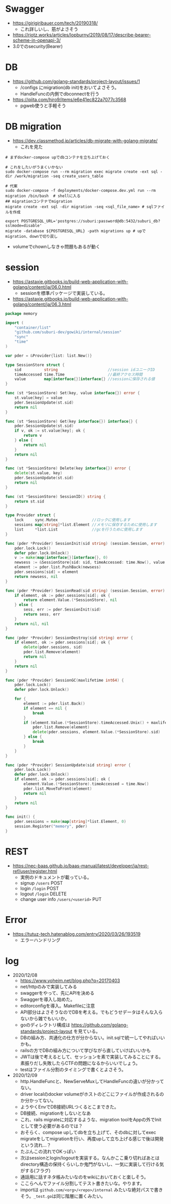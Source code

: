 # Swagger
- https://girigiribauer.com/tech/20190318/
  - これ詳しいし、筋がよさそう
- https://riotz.works/articles/lopburny/2019/08/17/describe-bearer-scheme-in-openapi-3/
-  3.0でのsecurity(Bearer)


# DB
- https://github.com/golang-standards/project-layout/issues/1
  - /configs にmigration(db init)をおいてよさそう。
  - HandleFuncの内側でdbconnectを行う
- https://qiita.com/hiro9/items/e6e41ec822a7077c3568
  - pgweb使うと手軽そう

# DB migration
- https://dev.classmethod.jp/articles/db-migrate-with-golang-migrate/
  - これを見た
```shell
# まずdocker-compose upでdbコンテナを立ち上げておく

# これをしたいがうまくいかない
sudo docker-compose run --rm migration exec migrate create -ext sql -dir /work/migration -seq create_users_table

# 代案
sudo docker-compose -f deployments/docker-compose.dev.yml run --rm migration /bin/bash  # shellに入る
## migrationコンテナでmigration
migrate create -ext sql -dir migration -seq <sql_file_name> # sqlファイルを作成

export POSTGRESQL_URL='postgres://suburi:password@db:5432/suburi_db?sslmode=disable'
migrate -database ${POSTGRESQL_URL} -path migrations up # upでmigration、downで切り戻し
```
- volumeでchownしなきゃ問題もあるが動く

# session
- https://astaxie.gitbooks.io/build-web-application-with-golang/content/ja/06.0.html
  - sessionを標準パッケージで実装している。
- https://astaxie.gitbooks.io/build-web-application-with-golang/content/ja/06.3.html

```go
package memory

import (
    "container/list"
    "github.com/suburi-dev/gowiki/internal/session"
    "sync"
    "time"
)

var pder = &Provider{list: list.New()}

type SessionStore struct {
    sid          string                      //session idユニークID
    timeAccessed time.Time                   //最終アクセス時間
    value        map[interface{}]interface{} //sessionに保存される値
}

func (st *SessionStore) Set(key, value interface{}) error {
    st.value[key] = value
    pder.SessionUpdate(st.sid)
    return nil
}

func (st *SessionStore) Get(key interface{}) interface{} {
    pder.SessionUpdate(st.sid)
    if v, ok := st.value[key]; ok {
        return v
    } else {
        return nil
    }
    return nil
}

func (st *SessionStore) Delete(key interface{}) error {
    delete(st.value, key)
    pder.SessionUpdate(st.sid)
    return nil
}

func (st *SessionStore) SessionID() string {
    return st.sid
}

type Provider struct {
    lock     sync.Mutex               //ロックに使用します
    sessions map[string]*list.Element //メモリに保存するために使用します
    list     *list.List               //gcを行うために使用します
}

func (pder *Provider) SessionInit(sid string) (session.Session, error) {
    pder.lock.Lock()
    defer pder.lock.Unlock()
    v := make(map[interface{}]interface{}, 0)
    newsess := &SessionStore{sid: sid, timeAccessed: time.Now(), value: v}
    element := pder.list.PushBack(newsess)
    pder.sessions[sid] = element
    return newsess, nil
}

func (pder *Provider) SessionRead(sid string) (session.Session, error) {
    if element, ok := pder.sessions[sid]; ok {
        return element.Value.(*SessionStore), nil
    } else {
        sess, err := pder.SessionInit(sid)
        return sess, err
    }
    return nil, nil
}

func (pder *Provider) SessionDestroy(sid string) error {
    if element, ok := pder.sessions[sid]; ok {
        delete(pder.sessions, sid)
        pder.list.Remove(element)
        return nil
    }
    return nil
}

func (pder *Provider) SessionGC(maxlifetime int64) {
    pder.lock.Lock()
    defer pder.lock.Unlock()

    for {
        element := pder.list.Back()
        if element == nil {
            break
        }
        if (element.Value.(*SessionStore).timeAccessed.Unix() + maxlifetime) < time.Now().Unix() {
            pder.list.Remove(element)
            delete(pder.sessions, element.Value.(*SessionStore).sid)
        } else {
            break
        }
    }
}

func (pder *Provider) SessionUpdate(sid string) error {
    pder.lock.Lock()
    defer pder.lock.Unlock()
    if element, ok := pder.sessions[sid]; ok {
        element.Value.(*SessionStore).timeAccessed = time.Now()
        pder.list.MoveToFront(element)
        return nil
    }
    return nil
}

func init() {
    pder.sessions = make(map[string]*list.Element, 0)
    session.Register("memory", pder)
}
```

# REST
- https://nec-baas.github.io/baas-manual/latest/developer/ja/rest-ref/user/register.html
  - 実例のドキュメントが載っている。
  - signup `/users` POST
  - login `/login` POST
  - logout `/login` DELETE
  - change user info `/users/<userid>` PUT

# Error
- https://tutuz-tech.hatenablog.com/entry/2020/03/26/193519
  - エラーハンドリング

# log
- 2020/12/08
  - https://www.yoheim.net/blog.php?q=20170403
  - net/httpのみで実装してみる
  - swaggerをやって、先にAPIを決める
  - Swaggerを導入し始めた。
  - editorconfigを導入。Makefileに注意
  - API部分はよさそうなのでDBを考える。でもどうせデータはそんな入らないから雑でもいいか。
  - goのディレクトリ構成は https://github.com/golang-standards/project-layout を見ている。
  - DBの組み方、共通化の仕方が分からない。init.sqlで統一してやればいいかも。
  - railsの方でDBの組み方について学びながら直していけばいいかも
  - JWTは後で考えるとして、セッションを素で実装してみることにする。素振りだし失敗したらCTFの問題になるからいいでしょう。
  - testはファイル分割のタイミングで書くとよさそう。
- 2020/12/09
  - http.HandleFuncと、NewServeMuxしてHandleFuncの違いが分かってない。
  - driver localのdocker volumeがホストのどこにファイルが作成されるのか分かってない。
  - ようやくEnvでDB接続URLつくるとこまできた。
  - DB接続、migrationをしないとなあ
  - これ、rails migrateに対応するような、migration toolをAppの外でInitとして使う必要があるのでは？
  - おそらく、compose upしてdbを立ち上げて、そのdbに対してexec migrateをしてmigrationを行い、再度upして立ち上げる感じで後は開発という流れ...？
  - たぶんこの流れでOKっぽい
  - 次はsessionとlogin/logoutを実装する。なんかここ乗り切ればあとはdirectory構造の保持くらいしか鬼門がないし、一気に実装して行ける気がする(フラグ)
  - 通話用に話すネタ帳みたいなのをwikiにおいておくと楽しそう。
  - ここらへんでファイル分割してテスト書きたいな。やります。
  - importは ``github.com/<org>/<repo>/internal`` みたいな絶対パスで書きそう。``_test.go``は同じ階層に置くみたい。
